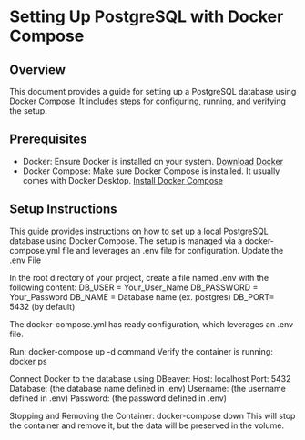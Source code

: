 # Setting Up PostgreSQL with Docker Compose

## Overview

This document provides a guide for setting up a PostgreSQL database using Docker Compose. It includes steps for configuring, running, and verifying the setup.

## Prerequisites

- Docker: Ensure Docker is installed on your system. [Download Docker](https://docs.docker.com/get-docker/)
- Docker Compose: Make sure Docker Compose is installed. It usually comes with Docker Desktop. [Install Docker Compose](https://docs.docker.com/compose/install/)

## Setup Instructions

This guide provides instructions on how to set up a local PostgreSQL database using Docker Compose. 
The setup is managed via a docker-compose.yml file and leverages an .env file for configuration.
Update the .env File

In the root directory of your project, create a file named .env with the following content:
    DB_USER = Your_User_Name 
    DB_PASSWORD = Your_Password 
    DB_NAME = Database name (ex. postgres)
   	DB_PORT= 5432 (by default)

The docker-compose.yml has ready configuration, which leverages an .env file.

Run: docker-compose up -d command
Verify the container is running: docker ps

Connect Docker to the database using DBeaver:
    	Host: localhost
      Port: 5432
      Database: (the database name defined in .env)
      Username: (the username defined in .env)
      Password: (the password defined in .env)
      
  
Stopping and Removing the Container: docker-compose down
        This will stop the container and remove it, but the data will be preserved in the volume.







